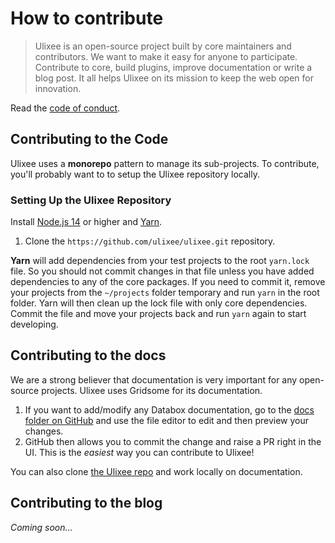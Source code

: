 # How to contribute

> Ulixee is an open-source project built by core maintainers and contributors. We want to make it easy for anyone to participate. Contribute to core, build plugins, improve documentation or write a blog post. It all helps Ulixee on its mission to keep the web open for innovation.

Read the [code of conduct](./code-of-conduct).

## Contributing to the Code

Ulixee uses a **monorepo** pattern to manage its sub-projects. To contribute, you'll probably want to to setup the Ulixee repository locally.

### Setting Up the Ulixee Repository

Install [Node.js 14](https://nodejs.org/en/download/) or higher and [Yarn](https://yarnpkg.com/lang/en/docs/install/).

1. Clone the `https://github.com/ulixee/ulixee.git` repository.

**Yarn** will add dependencies from your test projects to the root `yarn.lock` file. So you should not commit changes in that file unless you have added dependencies to any of the core packages. If you need to commit it, remove your projects from the `~/projects` folder temporary and run `yarn` in the root folder. Yarn will then clean up the lock file with only core dependencies. Commit the file and move your projects back and run `yarn` again to start developing.

## Contributing to the docs

We are a strong believer that documentation is very important for any open-source projects. Ulixee uses Gridsome for its documentation.

1. If you want to add/modify any Databox documentation, go to the
   [docs folder on GitHub](https://github.com/ulixee/ulixee/tree/databox/docs) and
   use the file editor to edit and then preview your changes.
2. GitHub then allows you to commit the change and raise a PR right in the UI. This is the _easiest_ way you can contribute to Ulixee!

You can also clone [the Ulixee repo](https://github.com/ulixee/ulixee) and work locally on documentation.

## Contributing to the blog

_Coming soon..._
